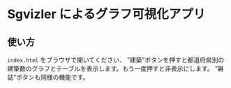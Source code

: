 # Sgvizler によるグラフ可視化アプリ

## 使い方

`index.html` をブラウザで開いてください．
”建築”ボタンを押すと都道府県別の建築数のグラフとテーブルを表示します。もう一度押すと非表示にします。
”雑誌”ボタンも同様の機能です。

